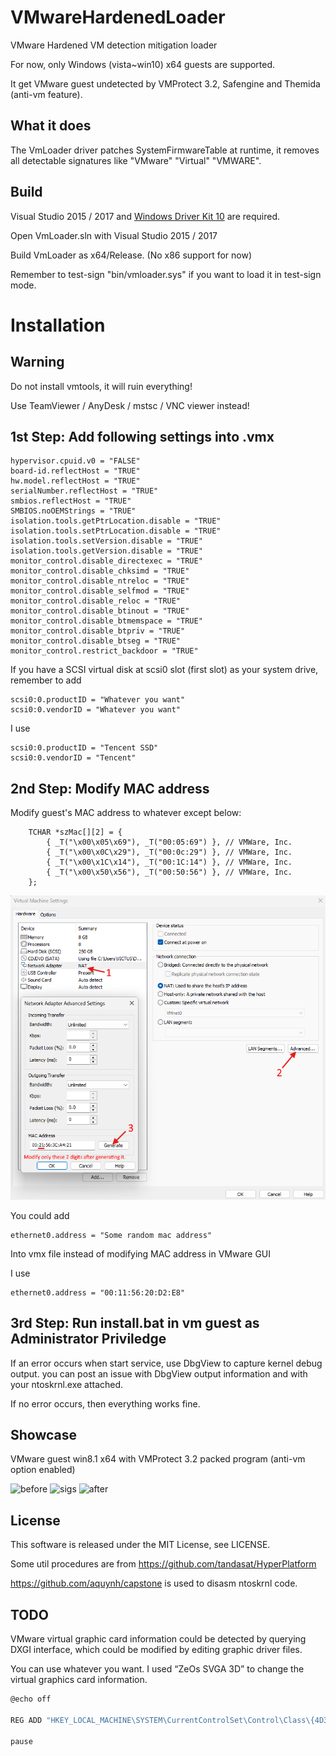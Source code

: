 # VMwareHardenedLoader
VMware Hardened VM detection mitigation loader

For now, only Windows (vista~win10) x64 guests are supported.

It get VMware guest undetected by VMProtect 3.2, Safengine and Themida (anti-vm feature).

## What it does

The VmLoader driver patches SystemFirmwareTable at runtime, it removes all detectable signatures like "VMware" "Virtual" "VMWARE".

## Build

Visual Studio 2015 / 2017 and [Windows Driver Kit 10](https://docs.microsoft.com/zh-cn/windows-hardware/drivers/download-the-wdk) are required.

Open VmLoader.sln with Visual Studio 2015 / 2017

Build VmLoader as x64/Release. (No x86 support for now)

Remember to test-sign "bin/vmloader.sys" if you want to load it in test-sign mode.

# Installation

## Warning

Do not install vmtools, it will ruin everything!

Use TeamViewer / AnyDesk / mstsc / VNC viewer instead!

## 1st Step: Add following settings into .vmx

```
hypervisor.cpuid.v0 = "FALSE"
board-id.reflectHost = "TRUE"
hw.model.reflectHost = "TRUE"
serialNumber.reflectHost = "TRUE"
smbios.reflectHost = "TRUE"
SMBIOS.noOEMStrings = "TRUE"
isolation.tools.getPtrLocation.disable = "TRUE"
isolation.tools.setPtrLocation.disable = "TRUE"
isolation.tools.setVersion.disable = "TRUE"
isolation.tools.getVersion.disable = "TRUE"
monitor_control.disable_directexec = "TRUE"
monitor_control.disable_chksimd = "TRUE"
monitor_control.disable_ntreloc = "TRUE"
monitor_control.disable_selfmod = "TRUE"
monitor_control.disable_reloc = "TRUE"
monitor_control.disable_btinout = "TRUE"
monitor_control.disable_btmemspace = "TRUE"
monitor_control.disable_btpriv = "TRUE"
monitor_control.disable_btseg = "TRUE"
monitor_control.restrict_backdoor = "TRUE"
```

If you have a SCSI virtual disk at scsi0 slot (first slot) as your system drive, remember to add

```
scsi0:0.productID = "Whatever you want"
scsi0:0.vendorID = "Whatever you want"
```

I use
```
scsi0:0.productID = "Tencent SSD"
scsi0:0.vendorID = "Tencent"
```

## 2nd Step: Modify MAC address

Modify guest's MAC address to whatever except below:
```
	TCHAR *szMac[][2] = {
		{ _T("\x00\x05\x69"), _T("00:05:69") }, // VMWare, Inc.
		{ _T("\x00\x0C\x29"), _T("00:0c:29") }, // VMWare, Inc.
		{ _T("\x00\x1C\x14"), _T("00:1C:14") }, // VMWare, Inc.
		{ _T("\x00\x50\x56"), _T("00:50:56") },	// VMWare, Inc.
	};
```

![mac](/img/4.png)

You could add

```
ethernet0.address = "Some random mac address"
```
Into vmx file instead of modifying MAC address in VMware GUI

I use

```
ethernet0.address = "00:11:56:20:D2:E8"
```

## 3rd Step: Run install.bat in vm guest as Administrator Priviledge

If an error occurs when start service, use DbgView to capture kernel debug output. you can post an issue with DbgView output information and with your ntoskrnl.exe attached.

If no error occurs, then everything works fine.

## Showcase

VMware guest win8.1 x64 with VMProtect 3.2 packed program (anti-vm option enabled)

![before](https://github.com/hzqst/VmwareHardenedLoader/raw/master/img/1.png)
![sigs](https://github.com/hzqst/VmwareHardenedLoader/raw/master/img/2.png)
![after](https://github.com/hzqst/VmwareHardenedLoader/raw/master/img/3.png)

## License
This software is released under the MIT License, see LICENSE.

Some util procedures are from https://github.com/tandasat/HyperPlatform

https://github.com/aquynh/capstone is used to disasm ntoskrnl code.

## TODO

VMware virtual graphic card information could be detected by querying DXGI interface, which could be modified by editing graphic driver files.

You can use whatever you want. I used “ZeOs SVGA 3D” to change the virtual graphics card information.
```bash
@echo off
 
REG ADD "HKEY_LOCAL_MACHINE\SYSTEM\CurrentControlSet\Control\Class\{4D36E968-E325-11CE-BFC1-08002BE10318}\0000" /v "DriverDesc" /t REG_SZ /d "ZeOs SVGA 3D" /f
 
pause
```
